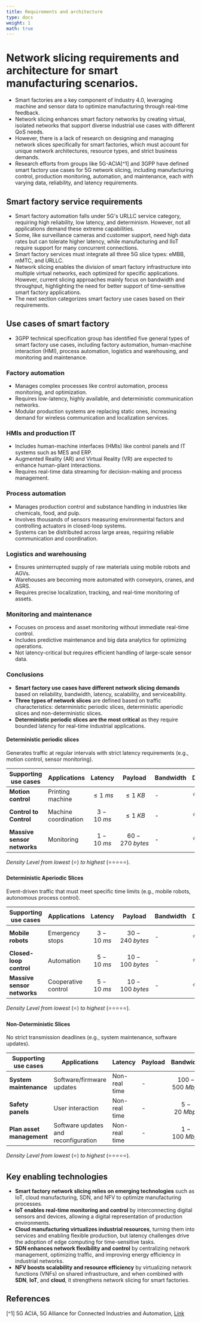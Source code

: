 ```yaml
---
title: Requirements and architecture
type: docs
weight: 1
math: true
---
```


# Network slicing requirements and architecture for smart manufacturing scenarios.

- Smart factories are a key component of Industry 4.0, leveraging machine and sensor data to optimize manufacturing through real-time feedback.
- Network slicing enhances smart factory networks by creating virtual, isolated networks that support diverse industrial use cases with different QoS needs.
- However, there is a lack of research on designing and managing network slices specifically for smart factories, which must account for unique network architectures, resource types, and strict business demands.
- Research efforts from groups like 5G-ACIA[^1] and 3GPP have defined smart factory use cases for 5G network slicing, including manufacturing control, production monitoring, automation, and maintenance, each with varying data, reliability, and latency requirements.

## Smart factory service requirements

- Smart factory automation falls under 5G's URLLC service category, requiring high reliability, low latency, and determinism. However, not all applications demand these extreme capabilities.
- Some, like surveillance cameras and customer support, need high data rates but can tolerate higher latency, while manufacturing and IIoT require support for many concurrent connections.
- Smart factory services must integrate all three 5G slice types: eMBB, mMTC, and URLLC.
- Network slicing enables the division of smart factory infrastructure into multiple virtual networks, each optimized for specific applications. However, current slicing approaches mainly focus on bandwidth and throughput, highlighting the need for better support of time-sensitive smart factory applications.
- The next section categorizes smart factory use cases based on their requirements.

## Use cases of smart factory

- 3GPP technical specification group has identified five general types of smart factory use cases, including factory automation, human-machine interaction (HMI), process automation, logistics and warehousing, and monitoring and maintenance.

### Factory automation

- Manages complex processes like control automation, process monitoring, and optimization.
- Requires low-latency, highly available, and deterministic communication networks.
- Modular production systems are replacing static ones, increasing demand for wireless communication and localization services.

### HMIs and production IT

- Includes human-machine interfaces (HMIs) like control panels and IT systems such as MES and ERP.
- Augmented Reality (AR) and Virtual Reality (VR) are expected to enhance human-plant interactions.
- Requires real-time data streaming for decision-making and process management.

### Process automation

- Manages production control and substance handling in industries like chemicals, food, and pulp.
- Involves thousands of sensors measuring environmental factors and controlling actuators in closed-loop systems.
- Systems can be distributed across large areas, requiring reliable communication and coordination.

### Logistics and warehousing

- Ensures uninterrupted supply of raw materials using mobile robots and AGVs.
- Warehouses are becoming more automated with conveyors, cranes, and ASRS.
- Requires precise localization, tracking, and real-time monitoring of assets.

### Monitoring and maintenance

- Focuses on process and asset monitoring without immediate real-time control.
- Includes predictive maintenance and big data analytics for optimizing operations.
- Not latency-critical but requires efficient handling of large-scale sensor data.

### Conclusions

- **Smart factory use cases have different network slicing demands** based on reliability, bandwidth, latency, scalability, and serviceability.
- **Three types of network slices** are defined based on traffic characteristics: deterministic periodic slices, deterministic aperiodic slices and non-deterministic slices.
- **Deterministic periodic slices are the most critical** as they require bounded latency for real-time industrial applications.

#### Deterministic periodic slices

Generates traffic at regular intervals with strict latency requirements (e.g., motion control, sensor monitoring).

| Supporting use cases        | Applications         | Latency         | Payload              | Bandwidth | Density    |
| --------------------------- | -------------------- | --------------- | -------------------- | --------- | ---------- |
| **Motion control**          | Printing machine     | $$\leq 1 \ ms$$ | $$\leq 1 \ KB$$      | -         | ⭐⭐⭐     |
| **Control to Control**      | Machine coordination | $$3 - 10 \ ms$$ | $$\leq 1 \ KB$$      | -         | ⭐⭐       |
| **Massive sensor networks** | Monitoring           | $$1 - 10 \ ms$$ | $$60 - 270 \ bytes$$ | -         | ⭐⭐⭐⭐⭐ |

_Density Level from lowest_ (⭐) _to highest_ (⭐⭐⭐⭐⭐).

#### Deterministic Aperiodic Slices

Event-driven traffic that must meet specific time limits (e.g., mobile robots, autonomous process control).

| Supporting use cases        | Applications        | Latency         | Payload              | Bandwidth | Density  |
| --------------------------- | ------------------- | --------------- | -------------------- | --------- | -------- |
| **Mobile robots**           | Emergency stops     | $$3 - 10 \ ms$$ | $$30-240 \ bytes$$   | -         | ⭐⭐     |
| **Closed-loop control**     | Automation          | $$5 - 10 \ ms$$ | $$10-100 \ bytes$$   | -         | ⭐⭐⭐⭐ |
| **Massive sensor networks** | Cooperative control | $$5 - 10 \ ms$$ | $$10 - 100 \ bytes$$ | -         | ⭐⭐⭐   |

_Density Level from lowest_ (⭐) _to highest_ (⭐⭐⭐⭐⭐).

#### Non-Deterministic Slices

No strict transmission deadlines (e.g., system maintenance, software updates).

| Supporting use cases      | Applications                         | Latency       | Payload | Bandwidth          | Density    |
| ------------------------- | ------------------------------------ | ------------- | ------- | ------------------ | ---------- |
| **System maintenance**    | Software/firmware updates            | Non-real time | -       | $$100-500 \ Mbps$$ | ⭐⭐⭐⭐   |
| **Safety panels**         | User interaction                     | Non-real time | -       | $$5-20 \ Mbps$$    | ⭐         |
| **Plan asset management** | Software updates and reconfiguration | Non-real time | -       | $$1-100 \ Mbps$$   | ⭐⭐⭐⭐⭐ |

_Density Level from lowest_ (⭐) _to highest_ (⭐⭐⭐⭐⭐).

## Key enabling technologies

- **Smart factory network slicing relies on emerging technologies** such as IoT, cloud manufacturing, SDN, and NFV to optimize manufacturing processes.
- **IoT enables real-time monitoring and control** by interconnecting digital sensors and devices, allowing a digital representation of production environments.
- **Cloud manufacturing virtualizes industrial resources**, turning them into services and enabling flexible production, but latency challenges drive the adoption of edge computing for time-sensitive tasks.
- **SDN enhances network flexibility and control** by centralizing network management, optimizing traffic, and improving energy efficiency in industrial networks.
- **NFV boosts scalability and resource efficiency** by virtualizing network functions (VNFs) on shared infrastructure, and when combined with **SDN**, **IoT**, and **cloud**, it strengthens network slicing for smart factories.

## References

[^1] 5G ACIA, 5G Alliance for Connected Industries and Automation, [Link](https://5g-acia.org/)
